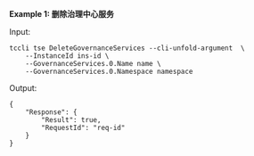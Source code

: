 **Example 1: 删除治理中心服务**



Input: 

```
tccli tse DeleteGovernanceServices --cli-unfold-argument  \
    --InstanceId ins-id \
    --GovernanceServices.0.Name name \
    --GovernanceServices.0.Namespace namespace
```

Output: 
```
{
    "Response": {
        "Result": true,
        "RequestId": "req-id"
    }
}
```

